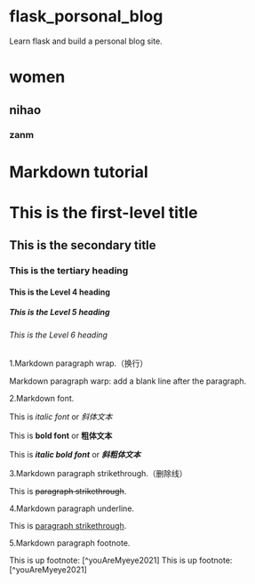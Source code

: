# flask_porsonal_blog
Learn flask and build a personal blog site.

# women 
## nihao
### zanm

# Markdown tutorial

# This is the first-level title
## This is the secondary title
### This is the tertiary heading
#### This is the Level 4 heading
##### This is the Level 5 heading
###### This is the Level 6 heading

1.Markdown paragraph wrap.（换行）

Markdown paragraph warp: add a blank line after the paragraph.

2.Markdown font.

This is _italic font_ or _斜体文本_

This is __bold font__ or __粗体文本__

This is ___italic  bold font___ or ___斜粗体文本___

3.Markdown paragraph strikethrough.（删除线）

This is ~~paragraph strikethrough~~.

4.Markdown paragraph underline.

This is <u>paragraph strikethrough</u>.

5.Markdown paragraph footnote.

This is up footnote: [^youAreMyeye2021]
This is up footnote: [^youAreMyeye2021]

